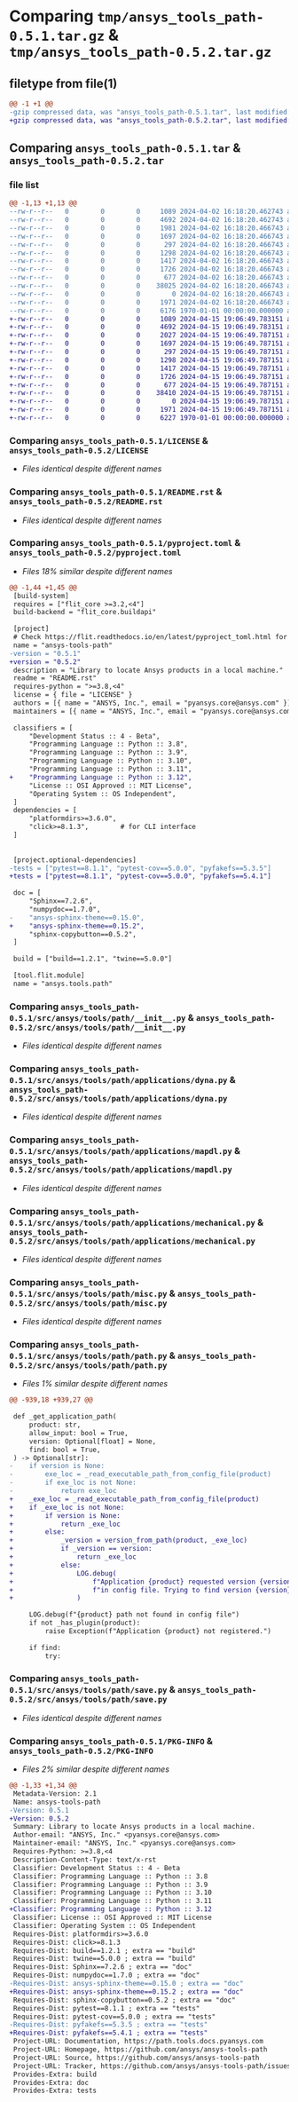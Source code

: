 # Comparing `tmp/ansys_tools_path-0.5.1.tar.gz` & `tmp/ansys_tools_path-0.5.2.tar.gz`

## filetype from file(1)

```diff
@@ -1 +1 @@
-gzip compressed data, was "ansys_tools_path-0.5.1.tar", last modified: Fri Jan  1 00:00:00 2016, max compression
+gzip compressed data, was "ansys_tools_path-0.5.2.tar", last modified: Fri Jan  1 00:00:00 2016, max compression
```

## Comparing `ansys_tools_path-0.5.1.tar` & `ansys_tools_path-0.5.2.tar`

### file list

```diff
@@ -1,13 +1,13 @@
--rw-r--r--   0        0        0     1089 2024-04-02 16:18:20.462743 ansys_tools_path-0.5.1/LICENSE
--rw-r--r--   0        0        0     4692 2024-04-02 16:18:20.462743 ansys_tools_path-0.5.1/README.rst
--rw-r--r--   0        0        0     1981 2024-04-02 16:18:20.466743 ansys_tools_path-0.5.1/pyproject.toml
--rw-r--r--   0        0        0     1697 2024-04-02 16:18:20.466743 ansys_tools_path-0.5.1/src/ansys/tools/path/__init__.py
--rw-r--r--   0        0        0      297 2024-04-02 16:18:20.466743 ansys_tools_path-0.5.1/src/ansys/tools/path/applications/__init__.py
--rw-r--r--   0        0        0     1298 2024-04-02 16:18:20.466743 ansys_tools_path-0.5.1/src/ansys/tools/path/applications/dyna.py
--rw-r--r--   0        0        0     1417 2024-04-02 16:18:20.466743 ansys_tools_path-0.5.1/src/ansys/tools/path/applications/mapdl.py
--rw-r--r--   0        0        0     1726 2024-04-02 16:18:20.466743 ansys_tools_path-0.5.1/src/ansys/tools/path/applications/mechanical.py
--rw-r--r--   0        0        0      677 2024-04-02 16:18:20.466743 ansys_tools_path-0.5.1/src/ansys/tools/path/misc.py
--rw-r--r--   0        0        0    38025 2024-04-02 16:18:20.466743 ansys_tools_path-0.5.1/src/ansys/tools/path/path.py
--rw-r--r--   0        0        0        0 2024-04-02 16:18:20.466743 ansys_tools_path-0.5.1/src/ansys/tools/path/py.typed
--rw-r--r--   0        0        0     1971 2024-04-02 16:18:20.466743 ansys_tools_path-0.5.1/src/ansys/tools/path/save.py
--rw-r--r--   0        0        0     6176 1970-01-01 00:00:00.000000 ansys_tools_path-0.5.1/PKG-INFO
+-rw-r--r--   0        0        0     1089 2024-04-15 19:06:49.783151 ansys_tools_path-0.5.2/LICENSE
+-rw-r--r--   0        0        0     4692 2024-04-15 19:06:49.783151 ansys_tools_path-0.5.2/README.rst
+-rw-r--r--   0        0        0     2027 2024-04-15 19:06:49.787151 ansys_tools_path-0.5.2/pyproject.toml
+-rw-r--r--   0        0        0     1697 2024-04-15 19:06:49.787151 ansys_tools_path-0.5.2/src/ansys/tools/path/__init__.py
+-rw-r--r--   0        0        0      297 2024-04-15 19:06:49.787151 ansys_tools_path-0.5.2/src/ansys/tools/path/applications/__init__.py
+-rw-r--r--   0        0        0     1298 2024-04-15 19:06:49.787151 ansys_tools_path-0.5.2/src/ansys/tools/path/applications/dyna.py
+-rw-r--r--   0        0        0     1417 2024-04-15 19:06:49.787151 ansys_tools_path-0.5.2/src/ansys/tools/path/applications/mapdl.py
+-rw-r--r--   0        0        0     1726 2024-04-15 19:06:49.787151 ansys_tools_path-0.5.2/src/ansys/tools/path/applications/mechanical.py
+-rw-r--r--   0        0        0      677 2024-04-15 19:06:49.787151 ansys_tools_path-0.5.2/src/ansys/tools/path/misc.py
+-rw-r--r--   0        0        0    38410 2024-04-15 19:06:49.787151 ansys_tools_path-0.5.2/src/ansys/tools/path/path.py
+-rw-r--r--   0        0        0        0 2024-04-15 19:06:49.787151 ansys_tools_path-0.5.2/src/ansys/tools/path/py.typed
+-rw-r--r--   0        0        0     1971 2024-04-15 19:06:49.787151 ansys_tools_path-0.5.2/src/ansys/tools/path/save.py
+-rw-r--r--   0        0        0     6227 1970-01-01 00:00:00.000000 ansys_tools_path-0.5.2/PKG-INFO
```

### Comparing `ansys_tools_path-0.5.1/LICENSE` & `ansys_tools_path-0.5.2/LICENSE`

 * *Files identical despite different names*

### Comparing `ansys_tools_path-0.5.1/README.rst` & `ansys_tools_path-0.5.2/README.rst`

 * *Files identical despite different names*

### Comparing `ansys_tools_path-0.5.1/pyproject.toml` & `ansys_tools_path-0.5.2/pyproject.toml`

 * *Files 18% similar despite different names*

```diff
@@ -1,44 +1,45 @@
 [build-system]
 requires = ["flit_core >=3.2,<4"]
 build-backend = "flit_core.buildapi"
 
 [project]
 # Check https://flit.readthedocs.io/en/latest/pyproject_toml.html for all available sections
 name = "ansys-tools-path"
-version = "0.5.1"
+version = "0.5.2"
 description = "Library to locate Ansys products in a local machine."
 readme = "README.rst"
 requires-python = ">=3.8,<4"
 license = { file = "LICENSE" }
 authors = [{ name = "ANSYS, Inc.", email = "pyansys.core@ansys.com" }]
 maintainers = [{ name = "ANSYS, Inc.", email = "pyansys.core@ansys.com" }]
 
 classifiers = [
     "Development Status :: 4 - Beta",
     "Programming Language :: Python :: 3.8",
     "Programming Language :: Python :: 3.9",
     "Programming Language :: Python :: 3.10",
     "Programming Language :: Python :: 3.11",
+    "Programming Language :: Python :: 3.12",
     "License :: OSI Approved :: MIT License",
     "Operating System :: OS Independent",
 ]
 dependencies = [
     "platformdirs>=3.6.0",
     "click>=8.1.3",        # for CLI interface
 ]
 
 
 [project.optional-dependencies]
-tests = ["pytest==8.1.1", "pytest-cov==5.0.0", "pyfakefs==5.3.5"]
+tests = ["pytest==8.1.1", "pytest-cov==5.0.0", "pyfakefs==5.4.1"]
 
 doc = [
     "Sphinx==7.2.6",
     "numpydoc==1.7.0",
-    "ansys-sphinx-theme==0.15.0",
+    "ansys-sphinx-theme==0.15.2",
     "sphinx-copybutton==0.5.2",
 ]
 
 build = ["build==1.2.1", "twine==5.0.0"]
 
 [tool.flit.module]
 name = "ansys.tools.path"
```

### Comparing `ansys_tools_path-0.5.1/src/ansys/tools/path/__init__.py` & `ansys_tools_path-0.5.2/src/ansys/tools/path/__init__.py`

 * *Files identical despite different names*

### Comparing `ansys_tools_path-0.5.1/src/ansys/tools/path/applications/dyna.py` & `ansys_tools_path-0.5.2/src/ansys/tools/path/applications/dyna.py`

 * *Files identical despite different names*

### Comparing `ansys_tools_path-0.5.1/src/ansys/tools/path/applications/mapdl.py` & `ansys_tools_path-0.5.2/src/ansys/tools/path/applications/mapdl.py`

 * *Files identical despite different names*

### Comparing `ansys_tools_path-0.5.1/src/ansys/tools/path/applications/mechanical.py` & `ansys_tools_path-0.5.2/src/ansys/tools/path/applications/mechanical.py`

 * *Files identical despite different names*

### Comparing `ansys_tools_path-0.5.1/src/ansys/tools/path/misc.py` & `ansys_tools_path-0.5.2/src/ansys/tools/path/misc.py`

 * *Files identical despite different names*

### Comparing `ansys_tools_path-0.5.1/src/ansys/tools/path/path.py` & `ansys_tools_path-0.5.2/src/ansys/tools/path/path.py`

 * *Files 1% similar despite different names*

```diff
@@ -939,18 +939,27 @@
 
 def _get_application_path(
     product: str,
     allow_input: bool = True,
     version: Optional[float] = None,
     find: bool = True,
 ) -> Optional[str]:
-    if version is None:
-        exe_loc = _read_executable_path_from_config_file(product)
-        if exe_loc is not None:
-            return exe_loc
+    _exe_loc = _read_executable_path_from_config_file(product)
+    if _exe_loc is not None:
+        if version is None:
+            return _exe_loc
+        else:
+            _version = version_from_path(product, _exe_loc)
+            if _version == version:
+                return _exe_loc
+            else:
+                LOG.debug(
+                    f"Application {product} requested version {version} does not match with {_version} "
+                    f"in config file. Trying to find version {version} ..."
+                )
 
     LOG.debug(f"{product} path not found in config file")
     if not _has_plugin(product):
         raise Exception(f"Application {product} not registered.")
 
     if find:
         try:
```

### Comparing `ansys_tools_path-0.5.1/src/ansys/tools/path/save.py` & `ansys_tools_path-0.5.2/src/ansys/tools/path/save.py`

 * *Files identical despite different names*

### Comparing `ansys_tools_path-0.5.1/PKG-INFO` & `ansys_tools_path-0.5.2/PKG-INFO`

 * *Files 2% similar despite different names*

```diff
@@ -1,33 +1,34 @@
 Metadata-Version: 2.1
 Name: ansys-tools-path
-Version: 0.5.1
+Version: 0.5.2
 Summary: Library to locate Ansys products in a local machine.
 Author-email: "ANSYS, Inc." <pyansys.core@ansys.com>
 Maintainer-email: "ANSYS, Inc." <pyansys.core@ansys.com>
 Requires-Python: >=3.8,<4
 Description-Content-Type: text/x-rst
 Classifier: Development Status :: 4 - Beta
 Classifier: Programming Language :: Python :: 3.8
 Classifier: Programming Language :: Python :: 3.9
 Classifier: Programming Language :: Python :: 3.10
 Classifier: Programming Language :: Python :: 3.11
+Classifier: Programming Language :: Python :: 3.12
 Classifier: License :: OSI Approved :: MIT License
 Classifier: Operating System :: OS Independent
 Requires-Dist: platformdirs>=3.6.0
 Requires-Dist: click>=8.1.3
 Requires-Dist: build==1.2.1 ; extra == "build"
 Requires-Dist: twine==5.0.0 ; extra == "build"
 Requires-Dist: Sphinx==7.2.6 ; extra == "doc"
 Requires-Dist: numpydoc==1.7.0 ; extra == "doc"
-Requires-Dist: ansys-sphinx-theme==0.15.0 ; extra == "doc"
+Requires-Dist: ansys-sphinx-theme==0.15.2 ; extra == "doc"
 Requires-Dist: sphinx-copybutton==0.5.2 ; extra == "doc"
 Requires-Dist: pytest==8.1.1 ; extra == "tests"
 Requires-Dist: pytest-cov==5.0.0 ; extra == "tests"
-Requires-Dist: pyfakefs==5.3.5 ; extra == "tests"
+Requires-Dist: pyfakefs==5.4.1 ; extra == "tests"
 Project-URL: Documentation, https://path.tools.docs.pyansys.com
 Project-URL: Homepage, https://github.com/ansys/ansys-tools-path
 Project-URL: Source, https://github.com/ansys/ansys-tools-path
 Project-URL: Tracker, https://github.com/ansys/ansys-tools-path/issues
 Provides-Extra: build
 Provides-Extra: doc
 Provides-Extra: tests
```

